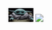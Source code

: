 <img src="https://github.com/hargun79/hargun79/blob/master/Assets/hi.gif" style="width:50px;">

<img src="https://github-readme-stats.vercel.app/api?username=WiniciusNvoip&include_all_commits=true&count_private=true&show_icons=true&title_color=fff&icon_color=79ff97&text_color=9f9f9f&bg_color=151515" />
